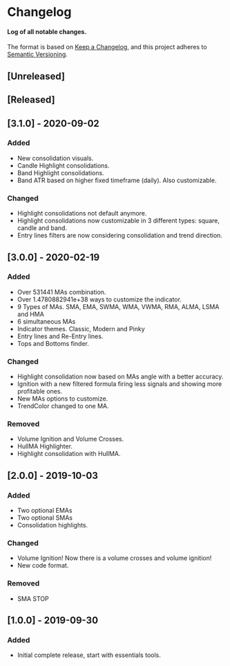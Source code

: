 # Changelog
#### Log of all notable changes.

The format is based on [Keep a Changelog](https://keepachangelog.com/en/1.0.0/),
and this project adheres to [Semantic Versioning](https://semver.org/spec/v2.0.0.html).

## [Unreleased]


## [Released]

## [3.1.0] - 2020-09-02

### Added
- New consolidation visuals.
- Candle Highlight consolidations.
- Band Highlight consolidations.
- Band ATR based on higher fixed timeframe (daily). Also customizable.

### Changed
- Highlight consolidations not default anymore.
- Highlight consolidations now customizable in 3 different types: square, candle and band.
- Entry lines filters are now considering consolidation and trend direction.


## [3.0.0] - 2020-02-19
### Added
- Over 531441 MAs combination.
- Over 1.4780882941e+38 ways to customize the indicator.
- 9 Types of MAs. SMA, EMA, SWMA, WMA, VWMA, RMA, ALMA, LSMA and HMA
- 6 simultaneous MAs
- Indicator themes. Classic, Modern and Pinky
- Entry lines and Re-Entry lines.
- Tops and Bottoms finder.

### Changed
- Highlight consolidation now based on MAs angle with a better accuracy.
- Ignition with a new filtered formula firing less signals and showing more profitable ones.
- New MAs options to customize.
- TrendColor changed to one MA.

### Removed
- Volume Ignition and Volume Crosses.
- HullMA Highlighter.
- Highlight consolidation with HullMA.


## [2.0.0] - 2019-10-03
### Added
- Two optional EMAs
- Two optional SMAs
- Consolidation highlights.
### Changed
- Volume Ignition! Now there is a volume crosses and volume ignition!
- New code format.
### Removed
- SMA STOP



## [1.0.0] - 2019-09-30
### Added
- Initial complete release, start with essentials tools.
